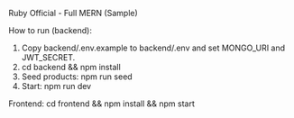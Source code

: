 Ruby Official - Full MERN (Sample)

How to run (backend):
1. Copy backend/.env.example to backend/.env and set MONGO_URI and JWT_SECRET.
2. cd backend && npm install
3. Seed products: npm run seed
4. Start: npm run dev

Frontend:
cd frontend && npm install && npm start
